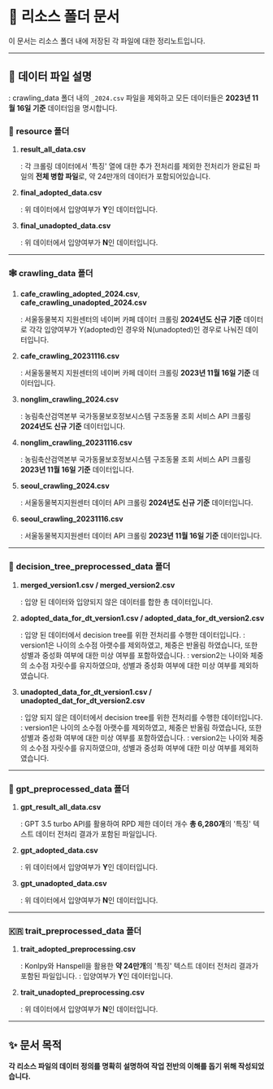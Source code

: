 # 💾 리소스 폴더 문서  

이 문서는 리소스 폴더 내에 저장된 각 파일에 대한 정리노트입니다.

---

## 📜 데이터 파일 설명

: crawling_data 폴더 내의 `_2024.csv` 파일을 제외하고 모든 데이터들은 **2023년 11월 16일 기준** 데이터임을 명시합니다.



### 📂 **resource** 폴더
1. **result_all_data.csv**

   : 각 크롤링 데이터에서 '특징' 열에 대한 추가 전처리를 제외한 전처리가 완료된 파일의 **전체 병합 파일**로, 약 24만개의 데이터가 포함되어있습니다.

2. **final_adopted_data.csv**

   : 위 데이터에서 입양여부가  **Y**인 데이터입니다.

3. **final_unadopted_data.csv**

   : 위 데이터에서 입양여부가  **N**인 데이터입니다.

---

### 🕸️ **crawling_data** 폴더
1. **cafe_crawling_adopted_2024.csv**, **cafe_crawling_unadopted_2024.csv**

   : 서울동물복지 지원센터의 네이버 카페 데이터 크롤링 **2024년도 신규 기준** 데이터로 각각 입양여부가 Y(adopted)인 경우와 N(unadopted)인 경우로 나눠진 데이터입니다.

2. **cafe_crawling_20231116.csv**

   : 서울동물복지 지원센터의 네이버 카페 데이터 크롤링 **2023년 11월 16일 기준** 데이터입니다.

3. **nonglim_crawling_2024.csv**

   : 농림축산검역본부 국가동물보호정보시스템 구조동물 조회 서비스 API 크롤링 **2024년도 신규 기준** 데이터입니다.

4. **nonglim_crawling_20231116.csv**

   : 농림축산검역본부 국가동물보호정보시스템 구조동물 조회 서비스 API 크롤링 **2023년 11월 16일 기준** 데이터입니다.

5. **seoul_crawling_2024.csv**

   : 서울동물복지지원센터 데이터 API 크롤링 **2024년도 신규 기준** 데이터입니다.

6. **seoul_crawling_20231116.csv**

   : 서울동물복지지원센터 데이터 API 크롤링 **2023년 11월 16일 기준** 데이터입니다.
  
---

### 🌳 **decision_tree_preprocessed_data** 폴더
1. **merged_version1.csv / merged_version2.csv**

   : 입양 된 데이터와 입양되지 않은 데이터를 합한 총 데이터입니다.

2. **adopted_data_for_dt_version1.csv / adopted_data_for_dt_version2.csv**

   : 입양 된 데이터에서 decision tree를 위한 전처리를 수행한 데이터입니다.
   : version1은 나이의 소수점 아랫수를 제외하였고, 체중은 반올림 하였습니다, 또한 성별과 중성화 여부에 대한 미상 여부를 포함하였습니다.
   : version2는 나이와 체중의 소수점 자릿수를 유지하였으먀, 성별과 중성화 여부에 대한 미상 여부를 제외하였습니다.

3. **unadopted_data_for_dt_version1.csv / unadopted_dat_for_dt_version2.csv**

   : 입양 되지 않은 데이터에서 decision tree를 위한 전처리를 수행한 데이터입니다.
   : version1은 나이의 소수점 아랫수를 제외하였고, 체중은 반올림 하였습니다, 또한 성별과 중성화 여부에 대한 미상 여부를 포함하였습니다.
   : version2는 나이와 체중의 소수점 자릿수를 유지하였으먀, 성별과 중성화 여부에 대한 미상 여부를 제외하였습니다.

---

### 🤖 **gpt_preprocessed_data** 폴더
1. **gpt_result_all_data.csv**

   : GPT 3.5 turbo API를 활용하여 RPD 제한 데이터 개수 **총 6,280개**의 '특징' 텍스트 데이터 전처리 결과가 포함된 파일입니다.

2. **gpt_adopted_data.csv**

   : 위 데이터에서 입양여부가  **Y**인 데이터입니다.

3. **gpt_unadopted_data.csv**

   : 위 데이터에서 입양여부가  **N**인 데이터입니다.

---

### 🇰🇷 **trait_preprocessed_data** 폴더
1. **trait_adopted_preprocessing.csv**

   : Konlpy와 Hanspell을 활용한 **약 24만개**의 '특징' 텍스트 데이터 전처리 결과가 포함된 파일입니다.
   : 입양여부가  **Y**인 데이터입니다.

2. **trait_unadopted_preprocessing.csv**

   : 위 데이터에서 입양여부가  **N**인 데이터입니다.

---

## ✨ 문서 목적

**각 리소스 파일의 데이터 정의를 명확히 설명하여 작업 전반의 이해를 돕기 위해 작성되었습니다.**
